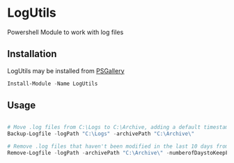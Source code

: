 # LogUtils
Powershell Module to work with log files

## Installation
LogUtils may be installed from [PSGallery](https://www.powershellgallery.com/packages/LogUtils/)

```powershell
Install-Module -Name LogUtils
```

## Usage

```powershell

# Move .log files from C:\Logs to C:\Archive, adding a default timestamp to the file name
Backup-Logfile -logPath "C:\Logs" -archivePath "C:\Archive\"

# Remove .log files that haven't been modified in the last 10 days from C:\Archive
Remove-Logfile -logPath -archivePath "C:\Archive\" -numberofDaystoKeepFiles 10

```
